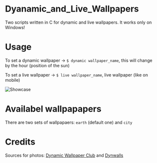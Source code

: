 # Dyanamic_and_Live_Wallpapers
Two scripts written in C for dynamic and live wallpapers. It works only on Windows!

# Usage
To set a dynamic wallpaper -> `$ dynamic wallpaper_name`, this will change by the hour (position of the sun)

To set a live wallpaper -> `$ live wallpaper_name`, live wallpaper (like on mobile)

![Showcase](https://media.giphy.com/media/SsZlWuMc36zc70AaVF/giphy.gif)

# Availabel wallpapapers
There are two sets of wallpapaers: `earth` (default one) and `city`

# Credits
Sources for photos: [Dynamic Wallpaper Club](https://www.dynamicwallpaper.club/) and [Dynwalls](http://dynwalls.com/)
